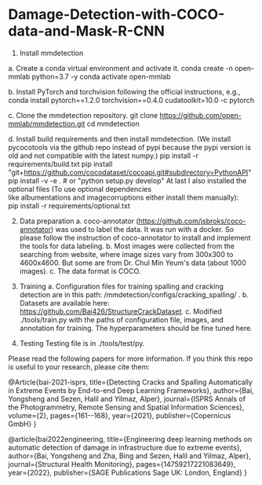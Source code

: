 # Damage-Detection-with-COCO-data-and-Mask-R-CNN
1. Install mmdetection

a. Create a conda virtual environment and activate it.
conda create -n open-mmlab python=3.7 -y
conda activate open-mmlab

b. Install PyTorch and torchvision following the official instructions, e.g.,
conda install pytorch==1.2.0 torchvision==0.4.0 cudatoolkit=10.0 -c pytorch

c. Clone the mmdetection repository.
git clone https://github.com/open-mmlab/mmdetection.git
cd mmdetection

d. Install build requirements and then install mmdetection. (We install pycocotools via the github repo instead of pypi because the pypi version is old and not compatible with the latest numpy.)
pip install -r requirements/build.txt
pip install "git+https://github.com/cocodataset/cocoapi.git#subdirectory=PythonAPI"
pip install -v -e .  # or "python setup.py develop"
At last I also installed the optional files (To use optional dependencies like albumentations and imagecorruptions either install them manually):
pip install -r requirements/optional.txt

2. Data preparation
a. coco-annotator (https://github.com/jsbroks/coco-annotator) was used to label the data. It was run with a docker. So please follow the instruction of coco-annotator to install and implement the tools for data labeling.
b. Most images were collected from the searching from website, where image sizes vary from 300x300 to 4600x4600. But some are from Dr. Chul Min Yeum's data (about 1000 images).
c. The data format is COCO.

3. Training
a. Configuration files for training spalling and cracking detection are in this path: /mmdetection/configs/cracking_spalling/ .
b. Datasets are available here: https://github.com/Bai426/StructureCrackDataset.
c. Modified ./tools/train.py with the paths of configuration file, images, and annotation for training. The hyperparameters should be fine tuned here.

4. Testing
Testing file is in ./tools/test/py.

Please read the following papers for more information. 
If you think this repo is useful to your research, please cite them:

@Article{bai-2021-isprs,
  title={Detecting Cracks and Spalling Automatically in Extreme Events by End-to-end Deep Learning Frameworks},
  author={Bai, Yongsheng and Sezen, Halil and Yilmaz, Alper},
  journal={ISPRS Annals of the Photogrammetry, Remote Sensing and Spatial Information Sciences},
  volume={2},
  pages={161--168},
  year={2021},
  publisher={Copernicus GmbH}
}

@article{bai2022engineering,
  title={Engineering deep learning methods on automatic detection of damage in infrastructure due to extreme events},
  author={Bai, Yongsheng and Zha, Bing and Sezen, Halil and Yilmaz, Alper},
  journal={Structural Health Monitoring},
  pages={14759217221083649},
  year={2022},
  publisher={SAGE Publications Sage UK: London, England}
}
